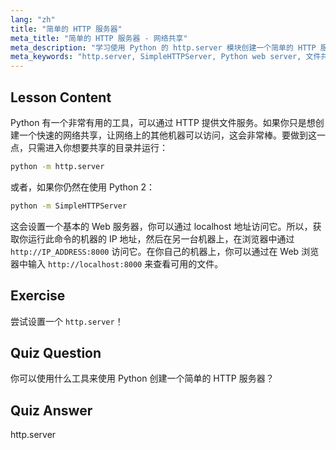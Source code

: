 ```yaml
---
lang: "zh"
title: "简单的 HTTP 服务器"
meta_title: "简单的 HTTP 服务器 - 网络共享"
meta_description: "学习使用 Python 的 http.server 模块创建一个简单的 HTTP 服务器。通过这个适合初学者的 Linux 教程，快速在你的网络上共享文件。"
meta_keywords: "http.server, SimpleHTTPServer, Python web server, 文件共享，Linux 教程，初学者指南"
---
```


## Lesson Content

Python 有一个非常有用的工具，可以通过 HTTP 提供文件服务。如果你只是想创建一个快速的网络共享，让网络上的其他机器可以访问，这会非常棒。要做到这一点，只需进入你想要共享的目录并运行：

```bash
python -m http.server
```

或者，如果你仍然在使用 Python 2：

```bash
python -m SimpleHTTPServer
```

这会设置一个基本的 Web 服务器，你可以通过 localhost 地址访问它。所以，获取你运行此命令的机器的 IP 地址，然后在另一台机器上，在浏览器中通过 `http://IP_ADDRESS:8000` 访问它。在你自己的机器上，你可以通过在 Web 浏览器中输入 `http://localhost:8000` 来查看可用的文件。

## Exercise

尝试设置一个 `http.server`！

## Quiz Question

你可以使用什么工具来使用 Python 创建一个简单的 HTTP 服务器？

## Quiz Answer

http.server
